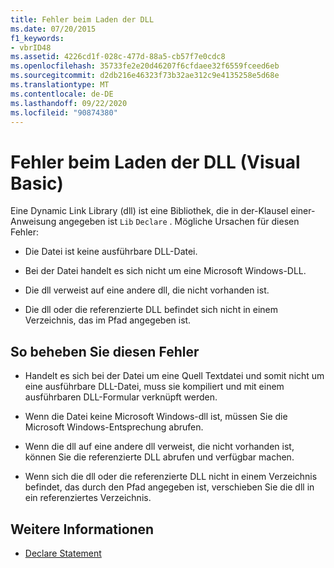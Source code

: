 ```yaml
---
title: Fehler beim Laden der DLL
ms.date: 07/20/2015
f1_keywords:
- vbrID48
ms.assetid: 4226cd1f-028c-477d-88a5-cb57f7e0cdc8
ms.openlocfilehash: 35733fe2e20d46207f6cfdaee32f6559fceed6eb
ms.sourcegitcommit: d2db216e46323f73b32ae312c9e4135258e5d68e
ms.translationtype: MT
ms.contentlocale: de-DE
ms.lasthandoff: 09/22/2020
ms.locfileid: "90874380"
---
```

# <a name="error-in-loading-dll-visual-basic"></a>Fehler beim Laden der DLL (Visual Basic)

Eine Dynamic Link Library (dll) ist eine Bibliothek, die in der-Klausel einer-Anweisung angegeben ist `Lib` `Declare` . Mögliche Ursachen für diesen Fehler:  
  
- Die Datei ist keine ausführbare DLL-Datei.  
  
- Bei der Datei handelt es sich nicht um eine Microsoft Windows-DLL.  
  
- Die dll verweist auf eine andere dll, die nicht vorhanden ist.  
  
- Die dll oder die referenzierte DLL befindet sich nicht in einem Verzeichnis, das im Pfad angegeben ist.  
  
## <a name="to-correct-this-error"></a>So beheben Sie diesen Fehler  
  
- Handelt es sich bei der Datei um eine Quell Textdatei und somit nicht um eine ausführbare DLL-Datei, muss sie kompiliert und mit einem ausführbaren DLL-Formular verknüpft werden.  
  
- Wenn die Datei keine Microsoft Windows-dll ist, müssen Sie die Microsoft Windows-Entsprechung abrufen.  
  
- Wenn die dll auf eine andere dll verweist, die nicht vorhanden ist, können Sie die referenzierte DLL abrufen und verfügbar machen.  
  
- Wenn sich die dll oder die referenzierte DLL nicht in einem Verzeichnis befindet, das durch den Pfad angegeben ist, verschieben Sie die dll in ein referenziertes Verzeichnis.  
  
## <a name="see-also"></a>Weitere Informationen

- [Declare Statement](../statements/declare-statement.md)
